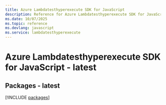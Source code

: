 ```yaml
---
title: Azure Lambdatesthyperexecute SDK for JavaScript
description: Reference for Azure Lambdatesthyperexecute SDK for JavaScript
ms.date: 10/07/2025
ms.topic: reference
ms.devlang: javascript
ms.service: lambdatesthyperexecute
---
```

# Azure Lambdatesthyperexecute SDK for JavaScript - latest
## Packages - latest
[!INCLUDE [packages](lambdatesthyperexecute-index.md)]